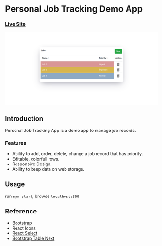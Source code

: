 # Personal Job Tracking Demo App
### [Live Site](https://personal-job-tracking-app.netlify.app/)

![Personal Job Tracking App](./screenshot.png)

## Introduction
Personal Job Tracking App is a demo app to manage job records.

### Features

- Ability to add, order, delete, change a job record that has priority.
- Editable, colorfull rows.
- Responsive Design.
- Ability to keep data on web storage.

## Usage
run `npm start`, browse `localhost:300`

## Reference
- [Bootstrap](https://getbootstrap.com/docs/4.0/getting-started/introduction/)
- [React Icons](https://react-icons.github.io/react-icons/icons?name=fa/)
- [React Select](https://react-select.com/home)
- [Bootstrap Table Next](https://react-bootstrap-table.github.io/react-bootstrap-table2/docs/about.html)